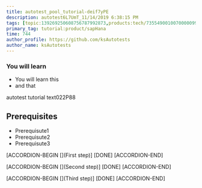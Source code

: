 ```yaml
---
title: autotest_pool_tutorial-deif7yPE
description: autotest6L7UmT_11/14/2019 6:38:15 PM
tags: [topic:139269250608756787992873,products:tech/73554900100700000996,tutorial:experience/advanced]
primary_tag: tutorial:product/sapHana
time: 744
author_profile: https://github.com/ksAutotests
author_name: ksAutotests
---
```

### You will learn
- You will learn this
- and that

autotest tutorial text022P88

## Prerequisites
- Prerequisute1
- Prerequisute2
- Prerequisute3

[ACCORDION-BEGIN [](First step)]
[DONE]
[ACCORDION-END]

[ACCORDION-BEGIN [](Second step)]
[DONE]
[ACCORDION-END]

[ACCORDION-BEGIN [](Third step)]
[DONE]
[ACCORDION-END]

